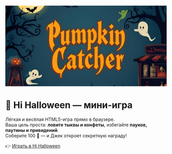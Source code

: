 ![Hi Halloween Game Banner](./banner.png)

# 🎃 Hi Halloween — мини-игра  

Лёгкая и весёлая HTML5-игра прямо в браузере.  
Ваша цель проста: **ловите тыквы и конфеты**, избегайте **пауков, паутины и привидений**.  
Соберите 100 🎃 — и Джек откроет секретную награду!  

👉 [Играть в Hi Halloween](https://annyaromanova-del.github.io/hi-halloween/)
